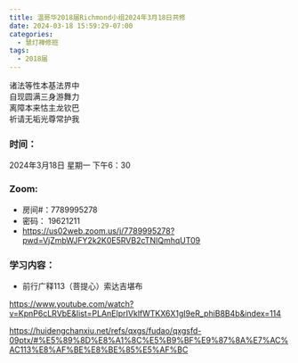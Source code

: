 ```yaml
---
title: 温哥华2018届Richmond小组2024年3月18日共修
date: 2024-03-18 15:59:29-07:00
categories:
  - 慧灯禅修班
tags:
  - 2018届
---
```

诸法等性本基法界中\
自现圆满三身游舞力\
离障本来怙主龙钦巴\
祈请无垢光尊常护我

### 时间：

2024年3月18日 星期一 下午6：30

### Zoom:

* 房间#：7789995278
* 密码： 19621211
* <https://us02web.zoom.us/j/7789995278?pwd=VjZmbWJFY2k2K0E5RVB2cTNIQmhqUT09>

### 学习内容：

* 前行广释113（菩提心）索达吉堪布

<https://www.youtube.com/watch?v=KpnP6cLRVbE&list=PLAnEIprIVklfWTKX6X1gI9eR_phiB8B4b&index=114>

<https://huidengchanxiu.net/refs/qxgs/fudao/qxgsfd-09ptx/#%E5%89%8D%E8%A1%8C%E5%B9%BF%E9%87%8A%E7%AC%AC113%E8%AF%BE%E8%BE%85%E5%AF%BC>
